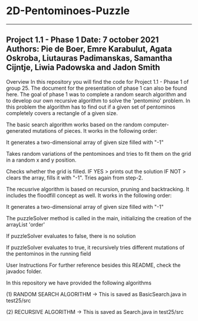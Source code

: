 # 2D-Pentominoes-Puzzle
------------------------------------------------------------------------
Project 1.1 - Phase 1
Date: 7 october 2021
Authors: Pie de Boer, Emre Karabulut, Agata Oskroba, Liutauras Padimanskas, Samantha Cijntje, Liwia Padowska and Jadon Smith
------------------------------------------------------------------------

Overview In this repository you will find the code for Project 1.1 - Phase 1 of group 25. The document for the presentation of phase 1 can also be found here. The goal of phase 1 was to complete a random search algorithm and to develop our own recursive algorithm to solve the 'pentomino' problem. In this problem the algorithm has to find out if a given set of pentominos completely covers a rectangle of a given size.

The basic search algorithm works based on the random computer-generated mutations of pieces. It works in the following order:


It generates a two-dimensional array of given size filled with "-1"

Takes random variations of the pentominoes and tries to fit them on the grid in a random x and y position.

Checks whether the grid is filled. IF YES > prints out the solution IF NOT > clears the array, fills it with "-1". Tries again from 
step-2.


The recusrive algorithm is based on recursion, pruning and backtracking. It includes the floodfill concept as well. It works in the following order:

It generates a two-dimensional array of given size filled with "-1"

The puzzleSolver method is called in the main, initializing the creation of the arrayList 'order'

If puzzleSolver evaluates to false, there is no solution

If puzzleSolver evaluates to true, it recursively tries different mutations of the pentominos in the running field

User Instructions For further reference besides this README, check the javadoc folder.

In this repository we have provided the following algorithms

(1) RANDOM SEARCH ALGORITHM  -> This is saved as BasicSearch.java in test25/src 

(2) RECURSIVE ALGORITHM      -> This is saved as Search.java in test25/src

